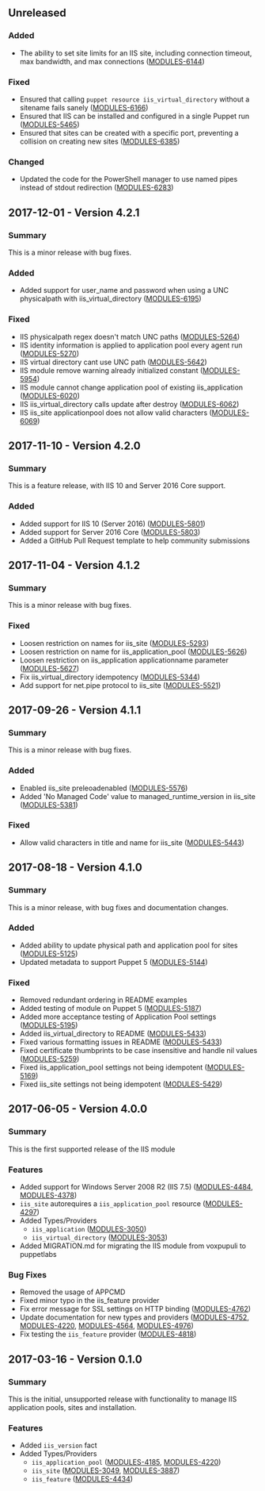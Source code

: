 ## Unreleased

### Added
- The ability to set site limits for an IIS site, including connection timeout, max bandwidth, and max connections ([MODULES-6144](https://tickets.puppetlabs.com/browse/MODULES-6144))

### Fixed
- Ensured that calling `puppet resource iis_virtual_directory` without a sitename fails sanely ([MODULES-6166](https://tickets.puppetlabs.com/browse/MODULES-6166))
- Ensured that IIS can be installed and configured in a single Puppet run ([MODULES-5465](https://tickets.puppetlabs.com/browse/MODULES-5465))
- Ensured that sites can be created with a specific port, preventing a collision on creating new sites ([MODULES-6385](https://tickets.puppetlabs.com/browse/MODULES-6144))

### Changed
- Updated the code for the PowerShell manager to use named pipes instead of stdout redirection ([MODULES-6283](https://tickets.puppetlabs.com/browse/MODULES-6283))

## 2017-12-01 - Version 4.2.1

### Summary

This is a minor release with bug fixes.

### Added

- Added support for user_name and password when using a UNC physicalpath with iis_virtual_directory ([MODULES-6195](https://tickets.puppetlabs.com/browse/MODULES-6195))

### Fixed

- IIS physicalpath regex doesn't match UNC paths ([MODULES-5264](https://tickets.puppetlabs.com/browse/MODULES-5264))
- IIS identity information is applied to application pool every agent run ([MODULES-5270](https://tickets.puppetlabs.com/browse/MODULES-5270))
- IIS virtual directory cant use UNC path ([MODULES-5642](https://tickets.puppetlabs.com/browse/MODULES-5642))
- IIS module remove warning already initialized constant ([MODULES-5954](https://tickets.puppetlabs.com/browse/MODULES-5954))
- IIS module cannot change application pool of existing iis_application ([MODULES-6020](https://tickets.puppetlabs.com/browse/MODULES-6020))
- IIS iis_virtual_directory calls update after destroy ([MODULES-6062](https://tickets.puppetlabs.com/browse/MODULES-6062))
- IIS iis_site applicationpool does not allow valid characters ([MODULES-6069](https://tickets.puppetlabs.com/browse/MODULES-6069))

## 2017-11-10 - Version 4.2.0

### Summary

This is a feature release, with IIS 10 and Server 2016 Core support.

### Added

- Added support for IIS 10 (Server 2016) ([MODULES-5801](https://tickets.puppetlabs.com/browse/MODULES-5801))
- Added support for Server 2016 Core ([MODULES-5803](https://tickets.puppetlabs.com/browse/MODULES-5803))
- Added a GitHub Pull Request template to help community submissions

## 2017-11-04 - Version 4.1.2

### Summary

This is a minor release with bug fixes.

### Fixed

- Loosen restriction on names for iis_site ([MODULES-5293](https://tickets.puppetlabs.com/browse/MODULES-5293))
- Loosen restriction on name for iis_application_pool ([MODULES-5626](https://tickets.puppetlabs.com/browse/MODULES-5626))
- Loosen restriction on iis_application applicationname parameter ([MODULES-5627](https://tickets.puppetlabs.com/browse/MODULES-5627))
- Fix iis_virtual_directory idempotency ([MODULES-5344](https://tickets.puppetlabs.com/browse/MODULES-5344))
- Add support for net.pipe protocol to iis_site ([MODULES-5521](https://tickets.puppetlabs.com/browse/MODULES-5521))

## 2017-09-26 - Version 4.1.1

### Summary

This is a minor release with bug fixes.

### Added

- Enabled iis_site preleoadenabled ([MODULES-5576](https://tickets.puppetlabs.com/browse/MODULES-5576))
- Added 'No Managed Code' value to managed_runtime_version in iis_site ([MODULES-5381](https://tickets.puppetlabs.com/browse/MODULES-5381))

### Fixed

- Allow valid characters in title and name for iis_site ([MODULES-5443](https://tickets.puppetlabs.com/browse/MODULES-5443))

## 2017-08-18 - Version 4.1.0

### Summary

This is a minor release, with bug fixes and documentation changes.

### Added

- Added ability to update physical path and application pool for sites ([MODULES-5125](https://tickets.puppetlabs.com/browse/MODULES-5125))
- Updated metadata to support Puppet 5 ([MODULES-5144](https://tickets.puppetlabs.com/browse/MODULES-5144))

### Fixed

- Removed redundant ordering in README examples
- Added testing of module on Puppet 5 ([MODULES-5187](https://tickets.puppetlabs.com/browse/MODULES-5187))
- Added more acceptance testing of Application Pool settings ([MODULES-5195](https://tickets.puppetlabs.com/browse/MODULES-5195))
- Added iis_virtual_directory to README ([MODULES-5433](https://tickets.puppetlabs.com/browse/MODULES-5433))
- Fixed various formatting issues in README ([MODULES-5433](https://tickets.puppetlabs.com/browse/MODULES-5433))
- Fixed certificate thumbprints to be case insensitive and handle nil values ([MODULES-5259](https://tickets.puppetlabs.com/browse/MODULES-5259))
- Fixed iis_application_pool settings not being idempotent  ([MODULES-5169](https://tickets.puppetlabs.com/browse/MODULES-5169))
- Fixed iis_site settings not being idempotent  ([MODULES-5429](https://tickets.puppetlabs.com/browse/MODULES-5429))


## 2017-06-05 - Version 4.0.0

### Summary

This is the first supported release of the IIS module

### Features

- Added support for Windows Server 2008 R2 (IIS 7.5) ([MODULES-4484](https://tickets.puppetlabs.com/browse/MODULES-4484), [MODULES-4378](https://tickets.puppetlabs.com/browse/MODULES-4378))
- `iis_site` autorequires a `iis_application_pool` resource ([MODULES-4297](https://tickets.puppetlabs.com/browse/MODULES-4297))
- Added Types/Providers
  - `iis_application` ([MODULES-3050](https://tickets.puppetlabs.com/browse/MODULES-3050))
  - `iis_virtual_directory` ([MODULES-3053](https://tickets.puppetlabs.com/browse/MODULES-3053))
- Added MIGRATION.md for migrating the IIS module from voxpupuli to puppetlabs

### Bug Fixes

- Removed the usage of APPCMD
- Fixed minor typo in the iis_feature provider
- Fix error message for SSL settings on HTTP binding ([MODULES-4762](https://tickets.puppetlabs.com/browse/MODULES-4762))
- Update documentation for new types and providers ([MODULES-4752](https://tickets.puppetlabs.com/browse/MODULES-4752), [MODULES-4220](https://tickets.puppetlabs.com/browse/MODULES-4220), [MODULES-4564](https://tickets.puppetlabs.com/browse/MODULES-4564), [MODULES-4976](https://tickets.puppetlabs.com/browse/MODULES-4976))
- Fix testing the `iis_feature` provider ([MODULES-4818](https://tickets.puppetlabs.com/browse/MODULES-4818))


## 2017-03-16 - Version 0.1.0

### Summary

This is the initial, unsupported release with functionality to manage IIS application pools, sites and installation.

### Features

- Added `iis_version` fact
- Added Types/Providers
  - `iis_application_pool` ([MODULES-4185](https://tickets.puppetlabs.com/browse/MODULES-4185), [MODULES-4220](https://tickets.puppetlabs.com/browse/MODULES-4220))
  - `iis_site` ([MODULES-3049](https://tickets.puppetlabs.com/browse/MODULES-3049), [MODULES-3887](https://tickets.puppetlabs.com/browse/MODULES-3887))
  - `iis_feature` ([MODULES-4434](https://tickets.puppetlabs.com/browse/MODULES-4434))
